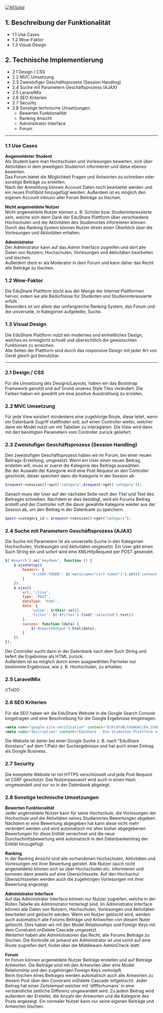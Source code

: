 [![N|Solid](https://edusharehtwg.herokuapp.com/image/EduShare.png)](https://edusharehtwg.herokuapp.com)
## 1. Beschreibung der Funktionalität
* 1.1 Use Cases
* 1.2 Wow-Faktor
* 1.3 Visual Design

## 2. Technische Implementierung
* 2.1 Design / CSS
* 2.2 MVC Umsetzung
* 2.3 Zweistufiger Geschäftsprozess (Session Handling)
* 2.4 Suche mit Parametern Geschäftsprozess (AJAX)
* 2.5 LaravelMix
* 2.6 SEO Kriterien
* 2.7 Security
* 2.8 Sonstige technische Umsetzungen: 
    *  Bewerten Funktionalität
    *  Ranking Ansicht
    *  Adminsitrator Interface
    *  Forum

---
### 1.1 Use Cases

**Angemeldeter Student**\
Als Student kann man Hochschulen und Vorlesungen bewerten, sich über Aktivitäten in dem jeweiligem Studienort informieren und diese ebenso bewerten.\
Das Forum bietet die Möglichkeit Fragen und Antworten zu schreiben oder sonstige Beiträge zu erstellen.\
Nach der Anmeldung können Account Daten noch bearbeitet werden und ein neues Profilbild hinzugefügt werden. Außerdem ist es möglich den eigenen Account inklusiv aller Forum Beiträge
zu löschen.

**Nicht angemeldete Nutzer**\
Nicht angemeldete Nutzer können z. B. Schüler bzw. Studieninteressierte sein, welche sich dann Dank der EduShare Plattform über verschiedene Hochschulen und die Aktivitäten des Studienortes informieren können.\
Durch das Ranking System können Nutzer direkt einen Überblick über die Vorlesungen und Aktivitäten erhalten.

**Administrator**\
Der Adminstrator kann auf das Admin Interface zugreifen und dort alle Daten von Nutzern, Hochschulen, Vorlesungen und Aktivitäten bearbeiten und löschen.\
Außerdem dient er als Moderator in dem Forum und kann daher das Recht alle Beiträge zu löschen.

### 1.2 Wow-Faktor

Die EduShare Plattform sticht aus der Menge der Internet Plattformen hervor, indem sie alle Bedürfnisse für Studenten und Studieninteressierte erfüllt.\
Besonders ist vor allem das umfangreiche Ranking System, das Forum und die universelle, in Kategorien aufgeteilte, Suche.

### 1.3 Visual Design

Die EduShare Plattform nutzt ein modernes und einheitliches Design, welches es ermöglicht schnell und übersichtlich die gewünschten Funktionen zu erreichen.\
Alle Seiten der Plattform sind durch das responsive Design mit jeder Art von Gerät gleich gut benutzbar.

---

### 2.1 Design / CSS
Für die Umsetzung des Designs/Layouts, haben wir das Bootstrap Framework genutzt und auf Grund unseres Style Tiles verändert.
Die Farben haben wir gewählt um eine positive Ausstrahlung zu erzielen.

### 2.2 MVC Umsetzung
Für jede View existiert mindestens eine zugehörige Route, diese leitet, wenn ein Datenbank Zugriff stattfinden soll, auf einen Controller weiter, welcher dann ein Model nutzt um mit Tabellen zu interagieren. Die View wird dann mit den benötigten Parametern vom Controller zurück geliefert.

### 2.3 Zweistufiger Geschäftsprozess (Session Handling)
Den zweistufigen Geschäftsprozess haben wir im Forum, bei einer neuen Beitrags-Erstellung, umgesetzt.
Wenn ein User einen neuen Beitrag erstellen will, muss er zuerst die Kategorie des Beitrags auswählen.\
Bei der Auswahl der Kategorie wird eine Post Request an den Controller geschickt, dieser speichert dann die Kategorie in der Session ab.
```php
$request->session()->put("category",$request->get('category'));
```
Danach muss der User auf der nächsten Seite noch den Titel und Text des Beitrages schreiben. Nachdem er dies bestätigt, wird ein Forums Beitrag erstellt und der Controller ruft die davor gewählte Kategorie wieder aus der Session ab, um den Beitrag in der Datenbank zu speichern.
```php
$post->category_id = $request->session()->get("category");
```

### 2.4 Suche mit Parametern Geschäftsprozess (AJAX)
Die Suche mit Parametern ist als universelle Suche in den Kategorien Hochschulen, Vorlesungen und Aktivitäten umgesetzt.
Ein User gibt einen Such String ein und sofort wird eine XMLHttpRequest per POST gesendet.
```javascript
$('#search').on('keydown', function () {
    $.ajaxSetup({
        headers: {
            'X-CSRF-TOKEN': $('meta[name="csrf-token"]').attr('content')
        }
    });
    $.ajax({
        url: '/live',
        type: 'POST',
        dataType: 'html',
        data: {
            'value': $(this).val(),
            'filter': $('#filter').find(":selected").text()
        },
        success: function (data) {
            $('#searchOutput').html(data);
        }
    })
});
```
Der Controller sucht dann in der Datenbank nach dem Such String und liefert die Ergebnisse als HTML zurück.\
Außerdem ist es möglich durch einen ausgewählten Parmeter nur bestimmte Ergebnisse, wie z. B. Hochschulen, zu erhalten.

### 2.5 LaravelMix

//ToDO

### 2.6 SEO Kriterien

Für die SEO haben wir die EduShare Website in die Google Search Console eingetragen und eine Beschreibung für die Google Ergebnisse eingetragen.
```html
<meta name="google-site-verification" content="EthldYoBjtVdmUeCcbk_ZndULxHL11PKIvrd9T82GL0" />
<meta name="description" content="EduShare - Die Studenten Plattform von Studenten für Studenten!"/>
```
Die Website ist daher bei einer Google Suche z. B. nach "EduShare Konstanz" auf dem 1.Platz der Suchergebnisse und hat auch einen Eintrag als Google Business.

### 2.7 Security
Die komplette Website ist mit HTTPS verschlüsselt und jede Post Request ist CSRF geschützt.
Das Nutzerpasswort wird auch in einen Hash umgewandelt und nur so in der Datenbank abgelegt.

### 2.8 Sonstige technische Umsetzungen

**Bewerten Funktionalität**\
Jeder angemeldete Nutzer kann für seine Hochschule, die Vorlesungen der Hochschule und die Aktivitäten seines Studienortes Bewertungen abgeben.\
Nachdem er eine Bewertung abgegeben hat kann diese nicht mehr verändert werden und wird automatisch mit allen bisher abgegebenen Bewertungen für diese Entität verrechnet und die neue Durchschnittsbewertung wird automatisch in den Datenbankeintrag der Entität hinzugefügt.

**Ranking**\
In der Ranking Ansicht sind alle vorhandenen Hochschulen, Aktivitäten und Vorlesungen mit ihrer Bewertung gelistet.
Alle Nutzer (auch nicht angemeldete) können sich so über Hochschulen etc. informieren und kommen dann jeweils auf eine Übersichtsseite.
Auf den Hochschul Übersichtsseiten werden auch die zugehörigen Vorlesungen mit ihrer Bewertung angezeigt.

**Administrator Interface**\
Auf das Administrator Interface können nur Nutzer zugreifen, welche in der Rollen Tabelle als Administrator hinterlegt sind.
Im Administrator Interface können alle Daten von Nutzern, Hochschulen, Vorlesungen und Aktivitäten bearbeitet und gelöscht werden. 
Wenn ein Nutzer gelöscht wird, werden auch automatisch alle Forums Beiträge und Antworten von diesem Nuter gelöscht. Dies haben wir mit den Model Relationships und Foreign Keys mit dem Constraint onDelete Cascade umgesetzt.\
Weiterhin haben alle Administratoren das Recht, alle Forums Beiträge zu löschen.
Die Kontrolle ob jemand ein Administrator ist und somit auf eine Route zugreifen darf, findet über die Middleware AdminCheck statt.

**Forum**\
Im Forum können angemeldete Nutzer Beiträge erstellen und auf Beiträge Antworten.
Die Beiträge sind mit den Antworten über eine Model Relationship und den zugehörigen Foreign Keys verknüpft.\
Beim löschen eines Beitrages werden automatisch auch alle Antworten zu diesem Post über den Constraint onDelete Cascade mitgelöscht.
Jeder Beitrag hat einen Zeitstempel welcher mit 'diffforhumans' in eine verständliche zeitliche Differenz umgewandelt wird.
Zu jedem Beitrag wird außerdem der Ersteller, die Anzahl der Antworten und die Kategorie des Posts angezeigt.
Ein normaler Nutzer kann nur seine eigenen Beiträge und Antworten löschen.

